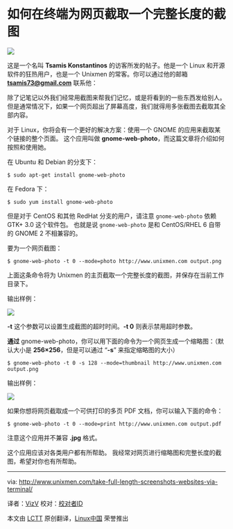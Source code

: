 如何在终端为网页截取一个完整长度的截图
================================================================================
![](http://180016988.r.cdn77.net/wp-content/uploads/2014/04/Screenshot-790x526.png)

这是一个名叫 **Tsamis Konstantinos** 的访客所发的帖子。他是一个 Linux 和开源软件的狂热用户，也是一个 Unixmen 的常客。你可以通过他的邮箱 **tsamis73@gmail.com** 联系他：

除了记笔记以外我们经常用截图来帮我们记忆，或是将看到的一些东西发给别人。
但是通常情况下，如果一个网页超出了屏幕高度，我们就得用多张截图去截取其全部内容。

对于 Linux，你将会有一个更好的解决方案：使用一个 GNOME 的应用来截取某个链接的整个页面。
这个应用叫做 **gnome-web-photo**，而这篇文章将介绍如何按照和使用她。

在 Ubuntu 和 Debian 的分支下：

    $ sudo apt-get install gnome-web-photo

在 Fedora 下：

    $ sudo yum install gnome-web-photo

但是对于 CentOS 和其他 RedHat 分支的用户，请注意 `gnome-web-photo` 依赖 GTK+ 3.0 这个软件包。
也就是说 `gnome-web-photo` 是和 CentOS/RHEL 6 自带的 GNOME 2 不相兼容的。

要为一个网页截图：

    $ gnome-web-photo -t 0 --mode=photo http://www.unixmen.com output.png

上面这条命令将为 Unixmen 的主页截取一个完整长度的截图，并保存在当前工作目录下。

输出样例：

![](http://180016988.r.cdn77.net/wp-content/uploads/2014/04/output2.png) 

**-t** 这个参数可以设置生成截图的超时时间。**-t 0** 则表示禁用超时参数。

**通过** gnome-web-photo，你可以用下面的命令为一个网页生成一个缩略图：（默认大小是 **256×256**，但是可以通过 “**-s**” 来指定缩略图的大小）

    $ gnome-web-photo -t 0 -s 128 --mode=thumbnail http://www.unixmen.com output.png

输出样例：

![](http://180016988.r.cdn77.net/wp-content/uploads/2014/04/output.png)

如果你想将网页截取成一个可供打印的多页 PDF 文档，你可以输入下面的命令：

    $ gnome-web-photo -t 0 --mode=print http://www.unixmen.com output.pdf

注意这个应用并不兼容 **.jpg** 格式。

这个应用应该对各类用户都有所帮助。
我经常对网页进行缩略图和完整长度的截图，希望对你也有所帮助。

--------------------------------------------------------------------------------

via: http://www.unixmen.com/take-full-length-screenshots-websites-via-terminal/

译者：[VizV](https://github.com/vizv) 校对：[校对者ID](https://github.com/校对者ID)

本文由 [LCTT](https://github.com/LCTT/TranslateProject) 原创翻译，[Linux中国](http://linux.cn/) 荣誉推出
